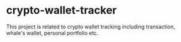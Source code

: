 # crypto-wallet-tracker
This project is related to crypto wallet tracking including transaction, whale's wallet, personal portfolio etc.
